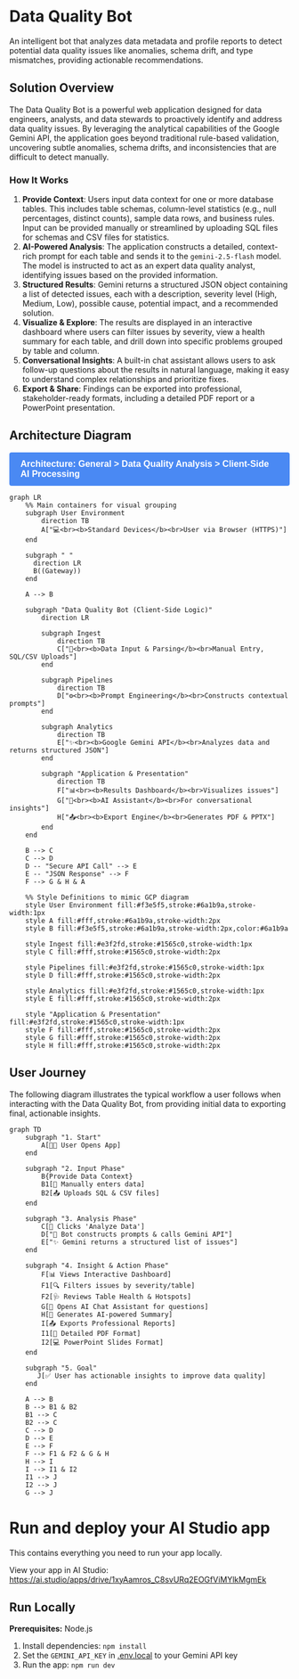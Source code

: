 # Data Quality Bot

An intelligent bot that analyzes data metadata and profile reports to detect potential data quality issues like anomalies, schema drift, and type mismatches, providing actionable recommendations.

## Solution Overview

The Data Quality Bot is a powerful web application designed for data engineers, analysts, and data stewards to proactively identify and address data quality issues. By leveraging the analytical capabilities of the Google Gemini API, the application goes beyond traditional rule-based validation, uncovering subtle anomalies, schema drifts, and inconsistencies that are difficult to detect manually.

### How It Works

1.  **Provide Context**: Users input data context for one or more database tables. This includes table schemas, column-level statistics (e.g., null percentages, distinct counts), sample data rows, and business rules. Input can be provided manually or streamlined by uploading SQL files for schemas and CSV files for statistics.
2.  **AI-Powered Analysis**: The application constructs a detailed, context-rich prompt for each table and sends it to the `gemini-2.5-flash` model. The model is instructed to act as an expert data quality analyst, identifying issues based on the provided information.
3.  **Structured Results**: Gemini returns a structured JSON object containing a list of detected issues, each with a description, severity level (High, Medium, Low), possible cause, potential impact, and a recommended solution.
4.  **Visualize & Explore**: The results are displayed in an interactive dashboard where users can filter issues by severity, view a health summary for each table, and drill down into specific problems grouped by table and column.
5.  **Conversational Insights**: A built-in chat assistant allows users to ask follow-up questions about the results in natural language, making it easy to understand complex relationships and prioritize fixes.
6.  **Export & Share**: Findings can be exported into professional, stakeholder-ready formats, including a detailed PDF report or a PowerPoint presentation.

## Architecture Diagram

<div style="background-color: #4A89F3; color: white; padding: 12px 20px; font-family: sans-serif; font-size: 16px; border-radius: 4px;">
  <b>Architecture: General > Data Quality Analysis > Client-Side AI Processing</b>
</div>

```mermaid
graph LR
    %% Main containers for visual grouping
    subgraph User Environment
        direction TB
        A["💻<br><b>Standard Devices</b><br>User via Browser (HTTPS)"]
    end

    subgraph " "
      direction LR
      B((Gateway))
    end
    
    A --> B

    subgraph "Data Quality Bot (Client-Side Logic)"
        direction LR

        subgraph Ingest
            direction TB
            C["📝<br><b>Data Input & Parsing</b><br>Manual Entry, SQL/CSV Uploads"]
        end

        subgraph Pipelines
            direction TB
            D["⚙️<br><b>Prompt Engineering</b><br>Constructs contextual prompts"]
        end

        subgraph Analytics
            direction TB
            E["✨<br><b>Google Gemini API</b><br>Analyzes data and returns structured JSON"]
        end

        subgraph "Application & Presentation"
            direction TB
            F["📊<br><b>Results Dashboard</b><br>Visualizes issues"]
            G["💬<br><b>AI Assistant</b><br>For conversational insights"]
            H["📤<br><b>Export Engine</b><br>Generates PDF & PPTX"]
        end
    end

    B --> C
    C --> D
    D -- "Secure API Call" --> E
    E -- "JSON Response" --> F
    F --> G & H & A
    
    %% Style Definitions to mimic GCP diagram
    style User Environment fill:#f3e5f5,stroke:#6a1b9a,stroke-width:1px
    style A fill:#fff,stroke:#6a1b9a,stroke-width:2px
    style B fill:#f3e5f5,stroke:#6a1b9a,stroke-width:2px,color:#6a1b9a
    
    style Ingest fill:#e3f2fd,stroke:#1565c0,stroke-width:1px
    style C fill:#fff,stroke:#1565c0,stroke-width:2px

    style Pipelines fill:#e3f2fd,stroke:#1565c0,stroke-width:1px
    style D fill:#fff,stroke:#1565c0,stroke-width:2px

    style Analytics fill:#e3f2fd,stroke:#1565c0,stroke-width:1px
    style E fill:#fff,stroke:#1565c0,stroke-width:2px
    
    style "Application & Presentation" fill:#e3f2fd,stroke:#1565c0,stroke-width:1px
    style F fill:#fff,stroke:#1565c0,stroke-width:2px
    style G fill:#fff,stroke:#1565c0,stroke-width:2px
    style H fill:#fff,stroke:#1565c0,stroke-width:2px
```

## User Journey

The following diagram illustrates the typical workflow a user follows when interacting with the Data Quality Bot, from providing initial data to exporting final, actionable insights.

```mermaid
graph TD
    subgraph "1. Start"
        A[👨‍💻 User Opens App]
    end

    subgraph "2. Input Phase"
        B{Provide Data Context}
        B1[📝 Manually enters data]
        B2[📤 Uploads SQL & CSV files]
    end
    
    subgraph "3. Analysis Phase"
        C[🚀 Clicks 'Analyze Data']
        D["🤖 Bot constructs prompts & calls Gemini API"]
        E["✨ Gemini returns a structured list of issues"]
    end

    subgraph "4. Insight & Action Phase"
        F[📊 Views Interactive Dashboard]
        F1[🔍 Filters issues by severity/table]
        F2[🩺 Reviews Table Health & Hotspots]
        G[💬 Opens AI Chat Assistant for questions]
        H[📜 Generates AI-powered Summary]
        I[📤 Exports Professional Reports]
        I1[📄 Detailed PDF Format]
        I2[💻 PowerPoint Slides Format]
    end
    
    subgraph "5. Goal"
       J[✅ User has actionable insights to improve data quality]
    end

    A --> B
    B --> B1 & B2
    B1 --> C
    B2 --> C
    C --> D
    D --> E
    E --> F
    F --> F1 & F2 & G & H
    H --> I
    I --> I1 & I2
    I1 --> J
    I2 --> J
    G --> J
```


# Run and deploy your AI Studio app

This contains everything you need to run your app locally.

View your app in AI Studio: https://ai.studio/apps/drive/1xyAamros_C8svURq2EOGfViMYlkMgmEk

## Run Locally

**Prerequisites:**  Node.js


1. Install dependencies:
   `npm install`
2. Set the `GEMINI_API_KEY` in [.env.local](.env.local) to your Gemini API key
3. Run the app:
   `npm run dev`
